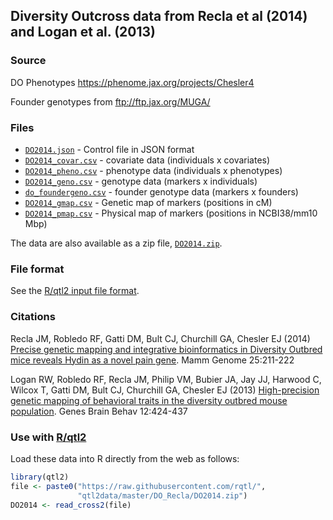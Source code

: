 ## Diversity Outcross data from Recla et al (2014) and Logan et al. (2013)

### Source

DO Phenotypes <https://phenome.jax.org/projects/Chesler4>

Founder genotypes from <ftp://ftp.jax.org/MUGA/>


### Files

- [`DO2014.json`](DO2014.json) - Control file in JSON format
- [`DO2014_covar.csv`](DO2014_covar.csv) - covariate data (individuals x
  covariates)
- [`DO2014_pheno.csv`](DO2014_pheno.csv) - phenotype data (individuals x
  phenotypes)
- [`DO2014_geno.csv`](DO2014_geno.csv) - genotype data (markers x individuals)
- [`do_foundergeno.csv`](DO2014_foundergeno.csv) - founder genotype data
  (markers x founders)
- [`DO2014_gmap.csv`](DO2014_gmap.csv) - Genetic map of markers (positions in
  cM)
- [`DO2014_pmap.csv`](DO2014_pmap.csv) - Physical map of markers (positions in
  NCBI38/mm10 Mbp)

The data are also available as a zip file, [`DO2014.zip`](DO2014.zip).

### File format

See the [R/qtl2 input file format](https://kbroman.org/qtl2/assets/vignettes/input_files.html).


### Citations

Recla JM, Robledo RF, Gatti DM, Bult CJ, Churchill GA, Chesler EJ (2014)
[Precise genetic mapping and integrative bioinformatics in Diversity Outbred mice reveals Hydin as a novel pain gene](https://www.ncbi.nlm.nih.gov/pubmed/24700285).
Mamm Genome 25:211-222

Logan RW, Robledo RF, Recla JM, Philip VM, Bubier JA, Jay JJ, Harwood
C, Wilcox T, Gatti DM, Bult CJ, Churchill GA, Chesler EJ (2013)
[High-precision genetic mapping of behavioral traits in the diversity outbred mouse population](https://www.ncbi.nlm.nih.gov/pubmed/23433259).
Genes Brain Behav 12:424-437


### Use with [R/qtl2](https://kbroman.org/qtl2)

Load these data into R directly from the web as follows:

```r
library(qtl2)
file <- paste0("https://raw.githubusercontent.com/rqtl/",
               "qtl2data/master/DO_Recla/DO2014.zip")
DO2014 <- read_cross2(file)
```
